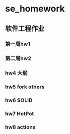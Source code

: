# se_homework
## 软件工程作业
### 第一周hw1
### 第二周hw2
### hw4 大纲
### hw5 fork others
### hw6 SOLID
### hw7 HotPot
### hw8 actions
